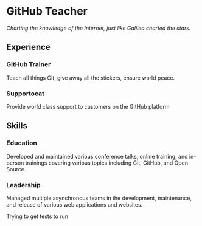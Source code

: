 # GitHub Teacher

*Charting the knowledge of the Internet, just like Galileo charted the stars.*
<!--
  Note here: Learners -- yup, you found the error!
  Course maintainers -- leave the italics with * instead of _ for the error case.
-->

## Experience

### GitHub Trainer

Teach all things Git, give away all the stickers, ensure world peace.

### Supportocat

Provide world class support to customers on the GitHub platform

## Skills

### Education

Developed and maintained various conference talks, online training, and in-person trainings covering various topics including Git, GitHub, and Open Source.

### Leadership

Managed multiple asynchronous teams in the development, maintenance, and release of various web applications and websites.

Trying to get tests to run
